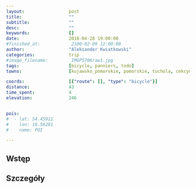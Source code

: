 ```yaml
---
layout:                 post
title:                  ""
subtitle:               ""
desc:                   ""
keywords:               []
date:                   2018-04-28 19:00:00
#finished_at:            2100-02-09 12:00:00
author:                 "Aleksander Kwiatkowski"
categories:             trip
#image_filename:         IMGP5706raw1.jpg
tags:                   [bicycle, panniers, todo]
towns:                  [kujawsko_pomorskie, pomorskie, tuchola, cekcyn, czersk]

coords:                 [{"route": [], "type": "bicycle"}]
distance:               43
time_spent:             4
elevation:              246


pois:
#  - lat: 54.45911
#    lon: 18.56281
#    name: POI

---
```



## Wstęp

## Szczegóły
